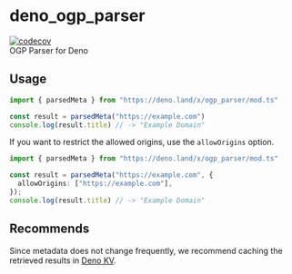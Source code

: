 # deno_ogp_parser
[![codecov](https://codecov.io/gh/windchime-yk/deno_ogp_parser/graph/badge.svg?token=3WI5ALOM33)](https://codecov.io/gh/windchime-yk/deno_ogp_parser)  
OGP Parser for Deno

## Usage
```typescript
import { parsedMeta } from "https://deno.land/x/ogp_parser/mod.ts"

const result = parsedMeta("https://example.com")
console.log(result.title) // -> "Example Domain"
```
If you want to restrict the allowed origins, use the `allowOrigins` option.
```typescript
import { parsedMeta } from "https://deno.land/x/ogp_parser/mod.ts"

const result = parsedMeta("https://example.com", {
  allowOrigins: ["https://example.com"],
});
console.log(result.title) // -> "Example Domain"
```

## Recommends
Since metadata does not change frequently, we recommend caching the retrieved results in [Deno KV](https://deno.com/kv).
